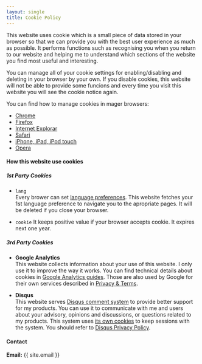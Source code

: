 ```yaml
---
layout: single
title: Cookie Policy
---
```


This website uses cookie which is a small piece of data stored in your browser 
so that we can provide you with the best user experience as much as possible.
It performs functions such as recognising you when you return to our website 
and helping me to understand which sections of the website you find most useful
and interesting.

You can manage all of your cookie settings for enabling/disabling and deleting 
in your browser by your own. If you disable cookies, this website will not be 
able to provide some funcions and every time you visit this website you will 
see the cookie notice again.

You can find how to manage cookies in mager browsers:

- [Chrome][Chrome]
- [Firefox][Firefox]
- [Internet Explorar][Microsoft]
- [Safari][Safari]
- [iPhone, iPad, iPod touch][iPhone]
- [Opera][Opera]

#### How this website use cookies ####

##### 1st Party Cookies #####

- `lang`  
  Every brower can set [language preferences][LangPrefer]. This website fetches
  your 1st language preference to navigate you to the apropriate pages. It will
  be deleted if you close your browser.

- `cookie`
  It keeps positive value if your browser accepts cookie. It expires next one 
  year.

##### 3rd Party Cookies #####

- **Google Analytics**  
  This website collects information about your use of this website. I only use 
  it to improve the way it works. You can find technical details about cookies 
  in [Google Analytics guides][GoogleAnalytics]. Those are also used by Google 
  for their own services described in [Privacy & Terms][GooglePrivacy].

- **Disqus**  
  This website serves [Disqus comment system][DisqusSystem] to provide better 
  support for my products. You can use it to communicate with me and users 
  about your advisory, opinions and discussions, or questions related to my 
  products. This system uses [its own cookies][DisqusCookies] to keep sessions 
  with the system. You should refer to [Disqus Privacy Policy][DisqusPrivacy].

#### Contact ####

**Email:** {{ site.email }}

[Chrome]:          https://support.google.com/chrome/answer/95647?hl=en "Clear, enable, and manage cookies in Chrome - Computer - Google Chrome Help"
[Microsoft]:       https://support.microsoft.com/en-us/help/17442/windows-internet-explorer-delete-manage-cookies "Delete and manage cookies"
[Firefox]:         https://support.mozilla.org/en-US/kb/enable-and-disable-cookies-website-preferences "Enable and disable cookies that websites use to track your preferences | Firefox Help"
[Safari]:          https://support.apple.com/kb/PH19255?locale=en_US "Safari 8 (Yosemite): cookies and website data"
[iPhone]:          https://support.apple.com/en-us/HT201265 "Clear the history and cookies from Safari on your iPhone, iPad, or iPod touch - Apple Support"
[Opera]:           https://www.opera.com/help/tutorials/security/privacy/ "Security and Privacy in Opera: Privacy and Cookie"
[LangPrefer]:      https://www.w3.org/International/questions/qa-lang-priorities "Setting language preferences in a browser"
[GoogleAnalytics]: https://developers.google.com/analytics/devguides/collection/analyticsjs/cookie-usage?hl=en "Google Analytics Cookie Usage on Websites &nbsp;|&nbsp; Analytics for Web (analytics.js) | Google Developers"
[GooglePrivacy]:   https://policies.google.com/privacy "Privacy Policy – Privacy &amp; Terms – Google"
[DisqusSystem]:    https://help.disqus.com/what-is-disqus/what-is-disqus "What is Disqus? | Disqus"
[DisqusCookies]:   https://help.disqus.com/user-profile/use-of-cookies "Use of cookies | Disqus"
[DisqusPrivacy]:   https://help.disqus.com/terms-and-policies/disqus-privacy-policy "Disqus Privacy Policy | Disqus"
